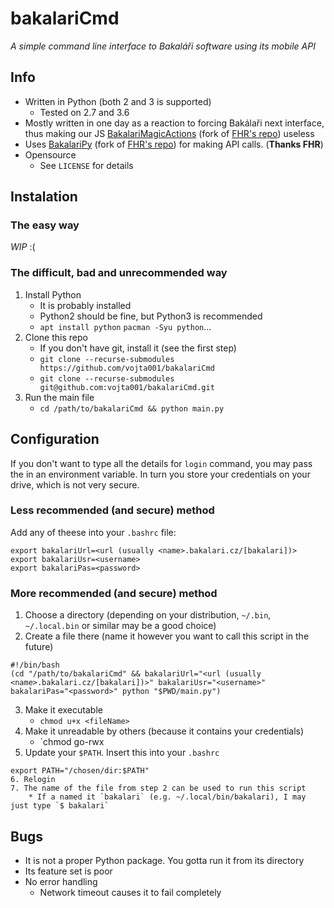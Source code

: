 # bakalariCmd
*A simple command line interface to Bakaláři software using its mobile API*

## Info
* Written in Python (both 2 and 3 is supported)
	* Tested on 2.7 and 3.6
* Mostly written in one day as a reaction to forcing Bakálaři next interface, thus making our JS [BakalariMagicActions](https://github.com/vojta001/BakalariMagicActions) (fork of [FHR's repo](https://github.com/FHRNet/BakalariMagicActions)) useless
* Uses [BakalariPy](https://github.com/vojta001/BakalariPy) (fork of [FHR's repo](https://github.com/FHRNet/BakalariPy)) for making API calls. (**Thanks FHR**)
* Opensource
	* See `LICENSE` for details

## Instalation
### The easy way
*WIP* :(
### The difficult, bad and unrecommended way
1. Install Python
	* It is probably installed
	* Python2 should be fine, but Python3 is recommended
	* `apt install python` `pacman -Syu python`...
2. Clone this repo
	* If you don't have git, install it (see the first step)
	* `git clone --recurse-submodules https://github.com/vojta001/bakalariCmd`
	* `git clone --recurse-submodules git@github.com:vojta001/bakalariCmd.git`
3. Run the main file
	* `cd /path/to/bakalariCmd && python main.py`
	
## Configuration
If you don't want to type all the details for `login` command, you may pass the in an environment variable. In turn you store your credentials on your drive, which is not very secure.
### Less recommended (and secure) method
Add any of theese into your `.bashrc` file:
```
export bakalariUrl=<url (usually <name>.bakalari.cz/[bakalari])>
export bakalariUsr=<username>
export bakalariPas=<password>
```
### More recommended (and secure) method
1. Choose a directory (depending on your distribution, `~/.bin`, `~/.local.bin` or similar may be a good choice)
2. Create a file there (name it however you want to call this script in the future)
```
#!/bin/bash
(cd "/path/to/bakalariCmd" && bakalariUrl="<url (usually <name>.bakalari.cz/[bakalari])>" bakalariUsr="<username>" bakalariPas="<password>" python "$PWD/main.py")
```
3. Make it executable
	* `chmod u+x <fileName>`
4. Make it unreadable by others (because it contains your credentials)
	* `chmod go-rwx
5. Update your `$PATH`.
Insert this into your `.bashrc`
```
export PATH="/chosen/dir:$PATH"
6. Relogin
7. The name of the file from step 2 can be used to run this script
	* If a named it `bakalari` (e.g. ~/.local/bin/bakalari), I may just type `$ bakalari`
```
## Bugs
* It is not a proper Python package. You gotta run it from its directory
* Its feature set is poor
* No error handling
	* Network timeout causes it to fail completely
